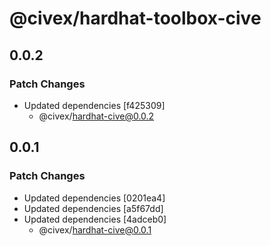 # @civex/hardhat-toolbox-cive

## 0.0.2

### Patch Changes

- Updated dependencies [f425309]
  - @civex/hardhat-cive@0.0.2

## 0.0.1

### Patch Changes

- Updated dependencies [0201ea4]
- Updated dependencies [a5f67dd]
- Updated dependencies [4adceb0]
  - @civex/hardhat-cive@0.0.1
